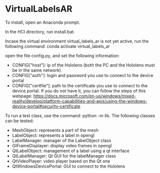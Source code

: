 # VirtualLabelsAR

To install, open an Anaconda prompt.

In the HCI directory, run install.bat.

Incase the virtual environment virtual_labels_ar is not yet active, run the following command: conda activate virtual_labels_ar

open the file config.py, and set the following information:
- CONFIG["host"]: ip of the Hololens (both the PC and the Hololens must be in the same network)
- CONFIG["auth"]: login and password you use to connect to the device portal
- CONFIG["certfile"]: path to the certificate you use to connect to the device portal. If you do not have it, you can follow the steps of this webpage: https://docs.microsoft.com/en-us/windows/mixed-reality/develop/platform-capabilities-and-apis/using-the-windows-device-portal#security-certificate

To run a test class, use the command: python -m lib.<class name>
The following classes can be tested:
- MeshObject: represents a part of the mesh
- LabelObject: represents a label in opengl
- LabelManager: manager of the LabelObject class
- GlFrameDisplayer: display video frames in opengl
- QtLabelObject: management of a label using a qt interface
- QtLabelManager: Qt GUI for the labelManager class
- QtVideoPlayer: video player based on the Qt one
- QtWindowsDevicePortal: GUI to connect to the Hololens
